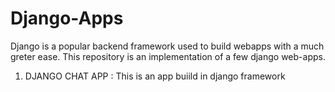 # Django-Apps
Django is a popular backend framework used to build webapps with a much greter ease. This repository is an implementation of a few django web-apps.

1. DJANGO CHAT APP : This is an app buiild in django framework
